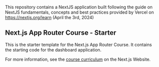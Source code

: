 This repository contains a NextJS application built following the guide on NextJS fundamentals, concepts and best practices provided by Vercel on https://nextjs.org/learn (April the 3rd, 2024)

## Next.js App Router Course - Starter

This is the starter template for the Next.js App Router Course. It contains the starting code for the dashboard application.

For more information, see the [course curriculum](https://nextjs.org/learn) on the Next.js Website.
